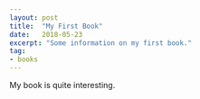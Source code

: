 ```yaml
---
layout: post
title:  "My First Book"
date:   2018-05-23
excerpt: "Some information on my first book."
tag:
- books
---
```


My book is quite interesting.
